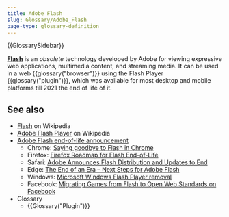 ```yaml
---
title: Adobe Flash
slug: Glossary/Adobe_Flash
page-type: glossary-definition
---
```


{{GlossarySidebar}}

[**Flash**](https://en.wikipedia.org/wiki/Adobe_Flash) is an _obsolete_ technology developed by Adobe for viewing expressive web applications, multimedia content, and streaming media. It can be used in a web {{glossary("browser")}} using the Flash Player {{glossary("plugin")}}, which was available for most desktop and mobile platforms till 2021 the end of life of it.

## See also

- [Flash](https://en.wikipedia.org/wiki/Adobe_Flash) on Wikipedia
- [Adobe Flash Player](https://en.wikipedia.org/wiki/Adobe_Flash_Player) on Wikipedia
- [Adobe Flash end-of-life announcement](https://www.adobe.com/products/flashplayer/end-of-life.html)
  - Chrome: [Saying goodbye to Flash in Chrome](https://www.blog.google/products/chrome/saying-goodbye-flash-chrome/)
  - Firefox: [Firefox Roadmap for Flash End-of-Life](https://blog.mozilla.org/futurereleases/2017/07/25/firefox-roadmap-flash-end-life/)
  - Safari: [Adobe Announces Flash Distribution and Updates to End](https://webkit.org/blog/7839/adobe-announces-flash-distribution-and-updates-to-end/)
  - Edge: [The End of an Era – Next Steps for Adobe Flash](https://blogs.windows.com/msedgedev/2017/07/25/flash-on-windows-timeline/)
  - Windows: [Microsoft Windows Flash Player removal](https://blogs.windows.com/msedgedev/2020/09/04/update-adobe-flash-end-support/)
  - Facebook: [Migrating Games from Flash to Open Web Standards on Facebook](https://developers.facebook.com/blog/post/2017/07/25/Games-Migration-to-Open-Web-Standards/)
- Glossary
  - {{Glossary("Plugin")}}
